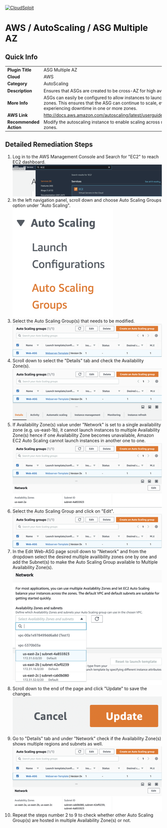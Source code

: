 [![CloudSploit](https://cloudsploit.com/img/logo-new-big-text-100.png "CloudSploit")](https://cloudsploit.com)

# AWS / AutoScaling / ASG Multiple AZ

## Quick Info

| | |
|-|-|
| **Plugin Title** | ASG Multiple AZ |
| **Cloud** | AWS |
| **Category** | AutoScaling |
| **Description** | Ensures that ASGs are created to be cross-AZ for high availability. |
| **More Info** | ASGs can easily be configured to allow instances to launch in multiple availability zones. This ensures that the ASG can continue to scale, even when AWS is experiencing downtime in one or more zones. |
| **AWS Link** | http://docs.aws.amazon.com/autoscaling/latest/userguide/AutoScalingGroup.html |
| **Recommended Action** | Modify the autoscaling instance to enable scaling across multiple availability zones. |

## Detailed Remediation Steps
1. Log in to the AWS Management Console and Search for "EC2" to reach EC2 dashboard.</br><img src="/resources/aws/autoscaling/asg-multiple-az/step1.png"/>
2. In the left navigation panel, scroll down and choose Auto Scaling Groups option under "Auto Scaling".</br> <img src="/resources/aws/autoscaling/asg-multiple-az/step2.png"/>
3. Select the Auto Scaling Group(s) that needs to be modified.</br> <img src="/resources/aws/autoscaling/asg-multiple-az/step3.png"/>
4. Scroll down to select the "Details" tab and check the Availability Zone(s). </br> <img src="/resources/aws/autoscaling/asg-multiple-az/step4.png"/>
5. If Availability Zone(s) value under "Network" is set to a single availability zone (e.g. us-east-1b), it cannot launch instances to multiple Availability Zone(s) hence if one Availability Zone becomes unavailable, Amazon EC2 Auto Scaling cannot launch instances in another one to one.</br><img src="/resources/aws/autoscaling/asg-multiple-az/Step5.png"/>
6. Select the Auto Scaling Group and click on "Edit".</br><img src="/resources/aws/autoscaling/asg-multiple-az/step6.png"/>
7. In the Edit Web-ASG page  scroll down to "Network" and from the dropdown select the desired multiple availibility zones one by one and add the Subnet(s) to make the Auto Scaling Group available to Multiple Availability Zone(s).</br><img src="/resources/aws/autoscaling/asg-multiple-az/step7.png"/>
8. Scroll down to the end of the page and click "Update" to save the changes. </br><img src="/resources/aws/autoscaling/asg-multiple-az/step8.png"/>
9. Go to "Details" tab and under "Network" check if the Availability Zone(s) shows multiple regions and subnets as well.</br><img src="/resources/aws/autoscaling/asg-multiple-az/step9.png"/>
11. Repeat the steps number 2 to 9 to check whether other Auto Scaling Group(s) are hosted in multiple Availability Zone(s) or not. 
